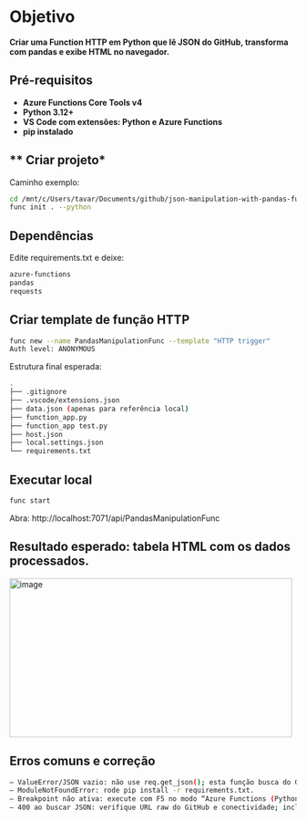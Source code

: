 # **Objetivo**
**Criar uma Function HTTP em Python que lê JSON do GitHub, transforma com pandas e exibe HTML no navegador.**

## **Pré-requisitos**
- **Azure Functions Core Tools v4**
- **Python 3.12+**
- **VS Code com extensões: Python e Azure Functions**
- **pip instalado**

## ** Criar projeto*
Caminho exemplo:
```bash
cd /mnt/c/Users/tavar/Documents/github/json-manipulation-with-pandas-func
func init . --python
```

## **Dependências**
Edite requirements.txt e deixe:
```bash
azure-functions
pandas
requests
```

## **Criar template de função HTTP**
```bash
func new --name PandasManipulationFunc --template "HTTP trigger"
Auth level: ANONYMOUS
```

Estrutura final esperada:
```bash
.
├── .gitignore
├── .vscode/extensions.json
├── data.json (apenas para referência local)
├── function_app.py
├── function_app test.py
├── host.json
├── local.settings.json
└── requirements.txt
```

## **Executar local**
```bash
func start
```

Abra: http://localhost:7071/api/PandasManipulationFunc

## **Resultado esperado: tabela HTML com os dados processados.**
<img width="496" height="279" alt="image" src="https://github.com/user-attachments/assets/810b2f35-6a73-49d5-9bcd-fd8785746145" />





## **Erros comuns e correção**
```bash
– ValueError/JSON vazio: não use req.get_json(); esta função busca do GitHub.
– ModuleNotFoundError: rode pip install -r requirements.txt.
– Breakpoint não ativa: execute com F5 no modo “Azure Functions (Python)”, não “Python File”.
– 400 ao buscar JSON: verifique URL raw do GitHub e conectividade; inclua requests no requirements.txt.
